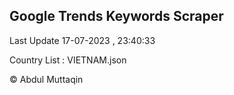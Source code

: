 

## Google Trends Keywords Scraper 
 
Last Update 17-07-2023 , 23:40:33

Country List :
VIETNAM.json



© Abdul Muttaqin 
